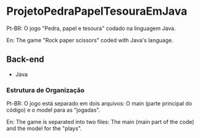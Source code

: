 # ProjetoPedraPapelTesouraEmJava
Pt-BR: O jogo "Pedra, papel e tesoura" codado na linguagem Java.

En: The game "Rock paper scissors" coded with Java's language.

## Back-end
- Java

### Estrutura de Organização
Pt-BR: O jogo está separado em dois arquivos: O main (parte principal do código) e o model para as "jogadas".

En: The game is separated into two files: The main (main part of the code) and the model for the "plays".
